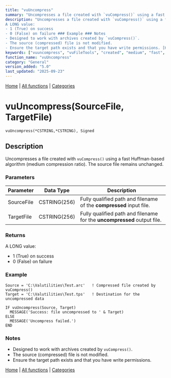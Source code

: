 ```yaml
---
title: "vuUncompress"
summary: "Uncompresses a file created with `vuCompress()` using a fast Huffman-based algorithm (medium compression ratio)."
description: "Uncompresses a file created with `vuCompress()` using a fast Huffman-based algorithm (medium compression ratio). The source file remains unchanged. ### Parameters ### Returns
A LONG value:  
- 1 (True) on success  
- 0 (False) on failure ### Example ### Notes
- Designed to work with archives created by `vuCompress()`.  
- The source (compressed) file is not modified.  
- Ensure the target path exists and that you have write permissions. [Home](../index.md) | [All functions](index.md) | [Categories](../categories/index.md)"
keywords: ["vuuncompress", "vuFileTools", "created", "medium", "fast", "vucompress", "compression", "general", "huffman", "uncompresses", "based", "algorithm"]
function_name: "vuUncompress"
category: "General"
version_added: "5.0"
last_updated: "2025-09-23"
---
```


[Home](../index.md) | [All functions](index.md) | [Categories](../categories/index.md)

# vuUncompress(SourceFile, TargetFile)

```Prototype
vuUncompress(*CSTRING,*CSTRING), Signed
```


## Description
Uncompresses a file created with `vuCompress()` using a fast Huffman-based algorithm (medium compression ratio). The source file remains unchanged.

### Parameters

| Parameter  | Data Type    | Description                                                                 |
|------------|--------------|-----------------------------------------------------------------------------|
| SourceFile | CSTRING(256) | Fully qualified path and filename of the **compressed** input file.         |
| TargetFile | CSTRING(256) | Fully qualified path and filename for the **uncompressed** output file.     |

### Returns
A LONG value:  
- 1 (True) on success  
- 0 (False) on failure

### Example

```Clarion
Source = 'C:\Valutilities\Test.arc'   ! Compressed file created by vuCompress()
Target = 'C:\Valutilities\Test.tps'   ! Destination for the uncompressed data

IF vuUncompress(Source, Target)
  MESSAGE('Success: file uncompressed to ' & Target)
ELSE
  MESSAGE('Uncompress failed.')
END
```

### Notes
- Designed to work with archives created by `vuCompress()`.  
- The source (compressed) file is not modified.  
- Ensure the target path exists and that you have write permissions.

[Home](../index.md) | [All functions](index.md) | [Categories](../categories/index.md)
